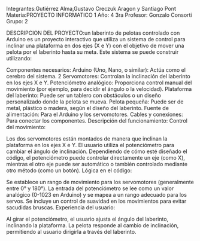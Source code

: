 Integrantes:Gutiérrez Alma,Gustavo Creczuk Aragon y Santiago Pont
Materia:PROYECTO INFORMATICO 1
Año: 4 3ra
Profesor: Gonzalo Consorti
Grupo: 2


DESCRIPCION DEL PROYECTO:un laberinto de pelotas controlado con Arduino es un proyecto interactivo que utiliza un sistema de control para inclinar una plataforma en dos ejes (X e Y) con el objetivo de mover una pelota por el laberinto hasta su meta. Este sistema se puede construir utilizando:

Componentes necesarios:
Arduino (Uno, Nano, o similar): Actúa como el cerebro del sistema.
2 Servomotores: Controlan la inclinación del laberinto en los ejes X e Y.
Potenciómetro analógico: Proporciona control manual del movimiento (por ejemplo, para decidir el ángulo o la velocidad).
Plataforma del laberinto: Puede ser un tablero con obstáculos o un diseño personalizado donde la pelota se mueva.
Pelota pequeña: Puede ser de metal, plástico o madera, según el diseño del laberinto.
Fuente de alimentación: Para el Arduino y los servomotores.
Cables y conexiones: Para conectar los componentes.
Descripción del funcionamiento:
Control del movimiento:

Los dos servomotores están montados de manera que inclinan la plataforma en los ejes X e Y.
El usuario utiliza el potenciómetro para cambiar el ángulo de inclinación. Dependiendo de cómo esté diseñado el código, el potenciómetro puede controlar directamente un eje (como X), mientras el otro eje puede ser automático o también controlado mediante otro método (como un botón).
Lógica en el código:

Se establece un rango de movimiento para los servomotores (generalmente entre 0° y 180°).
La entrada del potenciómetro se lee como un valor analógico (0-1023 en Arduino) y se mapea a un rango adecuado para los servos.
Se incluye un control de suavidad en los movimientos para evitar sacudidas bruscas.
Experiencia del usuario:

Al girar el potenciómetro, el usuario ajusta el ángulo del laberinto, inclinando la plataforma.
La pelota responde al cambio de inclinación, permitiendo al usuario dirigirla a través del laberinto.
